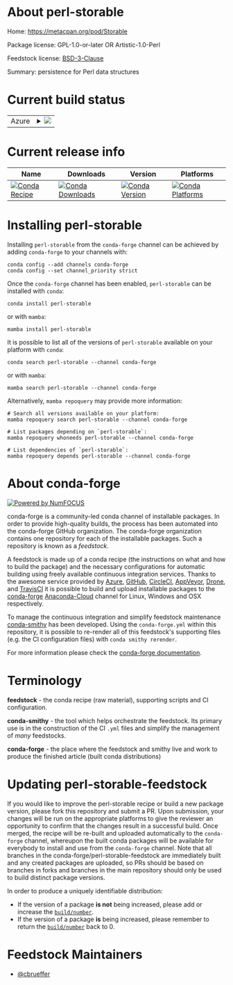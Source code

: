 About perl-storable
===================

Home: https://metacpan.org/pod/Storable

Package license: GPL-1.0-or-later OR Artistic-1.0-Perl

Feedstock license: [BSD-3-Clause](https://github.com/conda-forge/perl-storable-feedstock/blob/main/LICENSE.txt)

Summary: persistence for Perl data structures

Current build status
====================


<table>
    
  <tr>
    <td>Azure</td>
    <td>
      <details>
        <summary>
          <a href="https://dev.azure.com/conda-forge/feedstock-builds/_build/latest?definitionId=16987&branchName=main">
            <img src="https://dev.azure.com/conda-forge/feedstock-builds/_apis/build/status/perl-storable-feedstock?branchName=main">
          </a>
        </summary>
        <table>
          <thead><tr><th>Variant</th><th>Status</th></tr></thead>
          <tbody><tr>
              <td>linux_64</td>
              <td>
                <a href="https://dev.azure.com/conda-forge/feedstock-builds/_build/latest?definitionId=16987&branchName=main">
                  <img src="https://dev.azure.com/conda-forge/feedstock-builds/_apis/build/status/perl-storable-feedstock?branchName=main&jobName=linux&configuration=linux_64_" alt="variant">
                </a>
              </td>
            </tr><tr>
              <td>osx_64</td>
              <td>
                <a href="https://dev.azure.com/conda-forge/feedstock-builds/_build/latest?definitionId=16987&branchName=main">
                  <img src="https://dev.azure.com/conda-forge/feedstock-builds/_apis/build/status/perl-storable-feedstock?branchName=main&jobName=osx&configuration=osx_64_" alt="variant">
                </a>
              </td>
            </tr>
          </tbody>
        </table>
      </details>
    </td>
  </tr>
</table>

Current release info
====================

| Name | Downloads | Version | Platforms |
| --- | --- | --- | --- |
| [![Conda Recipe](https://img.shields.io/badge/recipe-perl--storable-green.svg)](https://anaconda.org/conda-forge/perl-storable) | [![Conda Downloads](https://img.shields.io/conda/dn/conda-forge/perl-storable.svg)](https://anaconda.org/conda-forge/perl-storable) | [![Conda Version](https://img.shields.io/conda/vn/conda-forge/perl-storable.svg)](https://anaconda.org/conda-forge/perl-storable) | [![Conda Platforms](https://img.shields.io/conda/pn/conda-forge/perl-storable.svg)](https://anaconda.org/conda-forge/perl-storable) |

Installing perl-storable
========================

Installing `perl-storable` from the `conda-forge` channel can be achieved by adding `conda-forge` to your channels with:

```
conda config --add channels conda-forge
conda config --set channel_priority strict
```

Once the `conda-forge` channel has been enabled, `perl-storable` can be installed with `conda`:

```
conda install perl-storable
```

or with `mamba`:

```
mamba install perl-storable
```

It is possible to list all of the versions of `perl-storable` available on your platform with `conda`:

```
conda search perl-storable --channel conda-forge
```

or with `mamba`:

```
mamba search perl-storable --channel conda-forge
```

Alternatively, `mamba repoquery` may provide more information:

```
# Search all versions available on your platform:
mamba repoquery search perl-storable --channel conda-forge

# List packages depending on `perl-storable`:
mamba repoquery whoneeds perl-storable --channel conda-forge

# List dependencies of `perl-storable`:
mamba repoquery depends perl-storable --channel conda-forge
```


About conda-forge
=================

[![Powered by
NumFOCUS](https://img.shields.io/badge/powered%20by-NumFOCUS-orange.svg?style=flat&colorA=E1523D&colorB=007D8A)](https://numfocus.org)

conda-forge is a community-led conda channel of installable packages.
In order to provide high-quality builds, the process has been automated into the
conda-forge GitHub organization. The conda-forge organization contains one repository
for each of the installable packages. Such a repository is known as a *feedstock*.

A feedstock is made up of a conda recipe (the instructions on what and how to build
the package) and the necessary configurations for automatic building using freely
available continuous integration services. Thanks to the awesome service provided by
[Azure](https://azure.microsoft.com/en-us/services/devops/), [GitHub](https://github.com/),
[CircleCI](https://circleci.com/), [AppVeyor](https://www.appveyor.com/),
[Drone](https://cloud.drone.io/welcome), and [TravisCI](https://travis-ci.com/)
it is possible to build and upload installable packages to the
[conda-forge](https://anaconda.org/conda-forge) [Anaconda-Cloud](https://anaconda.org/)
channel for Linux, Windows and OSX respectively.

To manage the continuous integration and simplify feedstock maintenance
[conda-smithy](https://github.com/conda-forge/conda-smithy) has been developed.
Using the ``conda-forge.yml`` within this repository, it is possible to re-render all of
this feedstock's supporting files (e.g. the CI configuration files) with ``conda smithy rerender``.

For more information please check the [conda-forge documentation](https://conda-forge.org/docs/).

Terminology
===========

**feedstock** - the conda recipe (raw material), supporting scripts and CI configuration.

**conda-smithy** - the tool which helps orchestrate the feedstock.
                   Its primary use is in the construction of the CI ``.yml`` files
                   and simplify the management of *many* feedstocks.

**conda-forge** - the place where the feedstock and smithy live and work to
                  produce the finished article (built conda distributions)


Updating perl-storable-feedstock
================================

If you would like to improve the perl-storable recipe or build a new
package version, please fork this repository and submit a PR. Upon submission,
your changes will be run on the appropriate platforms to give the reviewer an
opportunity to confirm that the changes result in a successful build. Once
merged, the recipe will be re-built and uploaded automatically to the
`conda-forge` channel, whereupon the built conda packages will be available for
everybody to install and use from the `conda-forge` channel.
Note that all branches in the conda-forge/perl-storable-feedstock are
immediately built and any created packages are uploaded, so PRs should be based
on branches in forks and branches in the main repository should only be used to
build distinct package versions.

In order to produce a uniquely identifiable distribution:
 * If the version of a package **is not** being increased, please add or increase
   the [``build/number``](https://docs.conda.io/projects/conda-build/en/latest/resources/define-metadata.html#build-number-and-string).
 * If the version of a package **is** being increased, please remember to return
   the [``build/number``](https://docs.conda.io/projects/conda-build/en/latest/resources/define-metadata.html#build-number-and-string)
   back to 0.

Feedstock Maintainers
=====================

* [@cbrueffer](https://github.com/cbrueffer/)

